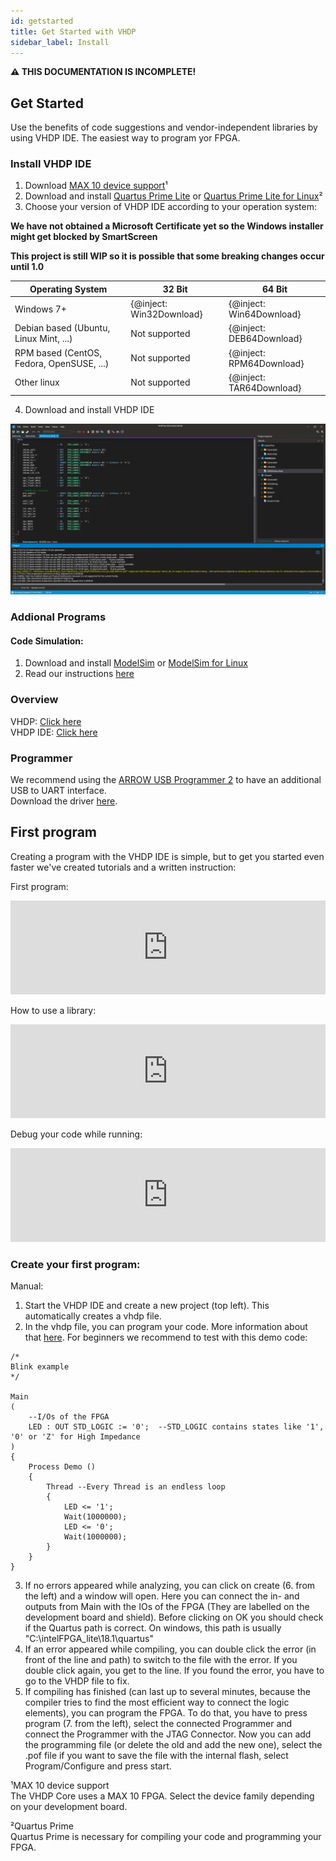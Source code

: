 ```yaml
---
id: getstarted
title: Get Started with VHDP
sidebar_label: Install
---
```


**⚠ THIS DOCUMENTATION IS INCOMPLETE!**

## Get Started

Use the benefits of code suggestions and vendor-independent libraries by using VHDP IDE. The easiest way to program yor FPGA.

### Install VHDP IDE

1. Download <a href="http://download.altera.com/akdlm/software/acdsinst/18.1std/625/ib_installers/max10-18.1.0.625.qdz" target="_blank">MAX 10 device support</a>¹
2. Download and install <a href="http://download.altera.com/akdlm/software/acdsinst/18.1std/625/ib_installers/QuartusLiteSetup-18.1.0.625-windows.exe" target="_blank">Quartus Prime Lite</a> or <a href="http://download.altera.com/akdlm/software/acdsinst/18.1std/625/ib_installers/QuartusLiteSetup-18.1.0.625-linux.run" target="_blank">Quartus Prime Lite for Linux</a>²
3. Choose your version of VHDP IDE according to your operation system:

**We have not obtained a Microsoft Certificate yet so the Windows installer might get blocked by SmartScreen**

**This project is still WIP so it is possible that some breaking changes occur until 1.0**

|Operating System| 32 Bit | 64 Bit |
|--|--|--|
| Windows 7+ | {@inject: Win32Download} | {@inject: Win64Download} |
| Debian based (Ubuntu, Linux Mint, ...) | Not supported | {@inject: DEB64Download} |
| RPM based (CentOS, Fedora, OpenSUSE, ...) | Not supported | {@inject: RPM64Download} |
| Other linux | Not supported | {@inject: TAR64Download} |

4. Download and install VHDP IDE

![VHDP IDE](assets/getstarted/IDE.PNG)

### Addional Programs

#### Code Simulation:

1. Download and install <a href="http://download.altera.com/akdlm/software/acdsinst/18.1std/625/ib_installers/ModelSimSetup-18.1.0.625-windows.exe" target="_blank">ModelSim</a> or <a href="http://download.altera.com/akdlm/software/acdsinst/18.1std/625/ib_installers/ModelSimSetup-18.1.0.625-linux.run" target="_blank">ModelSim for Linux</a>
2. Read our instructions [here](/docs/getstarted_modelsim)

### Overview
VHDP: [Click here](/download/VHDP_Overview.pdf)<br>
VHDP IDE:  [Click here](/download/VHDP_IDE_Overview.pdf)

### Programmer

We recommend using the <a href="https://shop.trenz-electronic.de/de/TEI0004-02-ARROW-USB-Programmer2-fuer-die-Entwicklung-mit-Intel-FPGAs-2-54mm-Header" target="_blank">ARROW USB Programmer 2</a> to have an additional USB to UART interface.<br>
Download the driver <a href="https://shop.trenz-electronic.de/de/Download/?path=Trenz_Electronic/Software/Drivers/Arrow_USB_Programmer" target="_blank">here</a>.

## First program
Creating a program with the VHDP IDE is simple, but to get you started even faster we've created tutorials and a written instruction:

First program:
<div class="fluidMedia"><iframe id="ytplayer" type="text/html" width="100%" src="https://www.youtube.com/embed/oGBgobUQ0bU?autoplay=0&origin=http://vhdplus.com" frameborder="0" allowfullscreen></iframe></div>


How to use a library: 
<div class="fluidMedia"><iframe id="ytplayer" type="text/html" width="100%" src="https://www.youtube.com/embed/jwuUQ0DZaD0?autoplay=0&origin=http://vhdplus.com" frameborder="0" allowfullscreen></iframe></div>


Debug your code while running: 
<div class="fluidMedia"><iframe id="ytplayer" type="text/html" width="100%" src="https://www.youtube.com/embed/Jdzip7TiwgI?autoplay=0&origin=http://vhdplus.com" frameborder="0" allowfullscreen></iframe></div>

### Create your first program:

Manual:
1. Start the VHDP IDE and create a new project (top left). This automatically creates a vhdp file.
2. In the vhdp file, you can program your code. More information about that [here](/docs/getstarted_vhdp). For beginners we recommend to test with this demo code:
```vhdp
/*
Blink example
*/

Main
(
    --I/Os of the FPGA
    LED : OUT STD_LOGIC := '0';  --STD_LOGIC contains states like '1', '0' or 'Z' for High Impedance
)     
{   
    Process Demo ()
    {
        Thread --Every Thread is an endless loop
        {
            LED <= '1';
            Wait(1000000);
            LED <= '0';
            Wait(1000000);
        }
    }
}
```
3. If no errors appeared while analyzing, you can click on create (6. from the left) and a window will open. Here you can connect the in- and outputs from Main with the IOs of the FPGA (They are labelled on the development board and shield).
Before clicking on OK you should check if the Quartus path is correct. On windows, this path is usually "C:\intelFPGA_lite\18.1\quartus"
4. If an error appeared while compiling, you can double click the error (in front of the line and path) to switch to the file with the error. If you double click again, you get to the line. 
If you found the error, you have to go to the VHDP file to fix.
5. If compiling has finished (can last up to several minutes, because the compiler tries to find the most efficient way to connect the logic elements), you can program the FPGA. To do that, you have to press program (7. from the left), select the connected Programmer and connect the Programmer with the JTAG Connector. Now you can add the programming file (or delete the old and add the new one), select the .pof file if you want to save the file with the internal flash, select Program/Configure and press start.


¹MAX 10 device support<br>
The VHDP Core uses a MAX 10 FPGA. Select the device family depending on your development board.

²Quartus Prime<br>
Quartus Prime is necessary for compiling your code and programming your FPGA.
